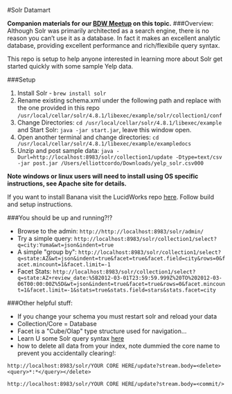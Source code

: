 #Solr Datamart

**Companion materials for our [BDW Meetup](http://www.meetup.com/Big-Data-Warehousing/events/194134322/) on this topic.**
###Overview:
Although Solr was primarily architected as a search engine, there is no reason you can’t use it as a database.  In fact it makes an excellent analytic database, providing excellent performance and rich/flexibile query syntax.  

This repo is setup to help anyone interested in learning more about Solr get started quickly with some sample Yelp data.


###Setup
1. Install Solr - `brew install solr`
2. Rename existing schema.xml under the following path and replace with the one provided in this repo `/usr/local/cellar/solr/4.8.1/libexec/example/solr/collection1/conf`
3. Change Directories: `cd /usr/local/cellar/solr/4.8.1/libexec/example`  and Start Solr: `java -jar start.jar`, leave this window open.
4. Open another terminal and change directories: `cd /usr/local/cellar/solr/4.8.1/libexec/example/exampledocs`
5. Unzip and post sample data: `java -Durl=http://localhost:8983/solr/collection1/update -Dtype=text/csv -jar post.jar /Users/elliottcordo/Downloads/yelp_solr.csv000`
  
**Note windows or linux users will need to install using OS specific instructions, see Apache site for details.**

If you want to install Banana visit the LucidWorks repo [here](https://github.com/LucidWorks/banana). Follow build and setup instructions. 


###You should be up and running?!?  
* Browse to the admin:
`http://http://localhost:8983/solr/admin/`
* Try a simple query: `http://localhost:8983/solr/collection1/select?q=city:Yuma&wt=json&indent=true`  
* A simple "group by": `http://localhost:8983/solr/collection1/select?q=state:AZ&wt=json&indent=true&facet=true&facet.field=city&rows=0&facet.mincount=1&facet.limit=-1`
* Facet Stats: `http://localhost:8983/solr/collection1/select?q=state:AZ+review_date:%5B2012-03-01T23:59:59.999Z%20TO%202012-03-06T00:00:00Z%5D&wt=json&indent=true&facet=true&rows=0&facet.mincount=1&facet.limit=-1&stats=true&stats.field=stars&stats.facet=city`

###Other helpful stuff:
* If you change your schema you must restart solr and reload your data
* Collection/Core = Database
* Facet is a "Cube/Olap" type structure used for navigation...  
* Learn U some Solr query syntax [here](https://wiki.apache.org/solr/SolrQuerySyntax)
* how to delete all data from your index, note dummied the core name to prevent you accidentally clearing!:
  
`http://localhost:8983/solr/YOUR CORE HERE/update?stream.body=<delete><query>*:*</query></delete>`

`http://localhost:8983/solr/YOUR CORE HERE/update?stream.body=<commit/>`

